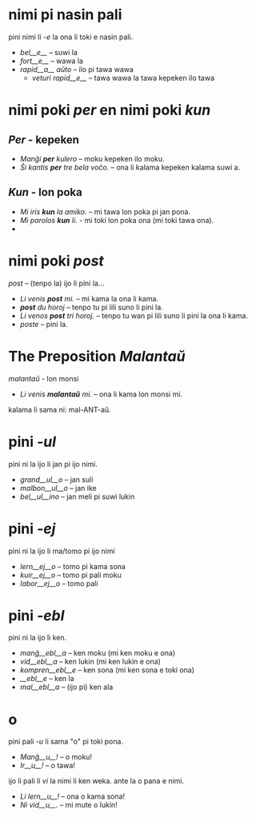 # nimi pi nasin pali

pini nimi li *-e* la ona li toki e nasin pali. 

- *bel__e__*   – suwi la
- *fort__e__*  – wawa la
- *rapid__a__ aŭto*   – ilo pi tawa wawa
	- *veturi rapid__e__*   – tawa wawa la tawa kepeken ilo tawa


# nimi poki *per* en nimi poki *kun*

## *Per* - kepeken

- *Manĝi __per__ kulero* – moku kepeken ilo moku.
- *Ŝi kantis __per__ tre bela voĉo.* – ona li kalama kepeken kalama suwi a.
 
## *Kun* - lon poka       

- *Mi iris __kun__ la amiko.*    – mi tawa lon poka pi jan pona.
- *Mi parolos __kun__ li.*       - mi toki lon poka ona (mi toki tawa ona).
- 

# nimi poki *post*

*post* – (tenpo la) ijo li pini la...

- *Li venis __post__ mi.*   – mi kama la ona li kama.
- *__post__ du horoj* – tenpo tu pi lili suno li pini la.
- *Li venos __post__ tri horoj.* – tenpo tu wan pi lili suno li pini la ona li kama.
- *poste* – pini la.


# The Preposition *Malantaŭ*

*malantaŭ* - lon monsi

- *Li venis __malantaŭ__ mi.* – ona li kama lon monsi mi.

kalama li sama ni: mal-ANT-aŭ.
 
# pini *-ul*

pini ni la ijo li jan pi ijo nimi.

- *grand__ul__o*  – jan suli
- *malbon__ul__o* – jan ike
- *bel__ul__ino*  – jan meli pi suwi lukin

 

# pini *-ej*

pini ni la ijo li ma/tomo pi ijo nimi

- *lern__ej__o*  – tomo pi kama sona
- *kuir__ej__o*  – tomo pi pali moku
- *labor__ej__o* – tomo pali
 

# pini *-ebl*

pini ni la ijo li ken.

- *manĝ__ebl__a* – ken moku (mi ken moku e ona)
- *vid__ebl__a* – ken lukin (mi ken lukin e ona)
- *kompren__ebl__e* – ken sona (mi ken sona e toki ona)
- *__ebl__e* – ken la
- *mal__ebl__a* – (ijo pi) ken ala


# o

pini pali *-u* li sama "o" pi toki pona.

- *Manĝ__u__!*   – o moku!
- *Ir__u__!*   – o tawa!

ijo li pali li *vi* la nimi li ken weka. ante la o pana e nimi.

- *Li lern__u__!* – ona o kama sona!
- *Ni vid__u__.*  – mi mute o lukin!
 
